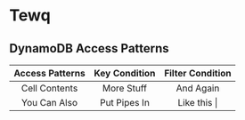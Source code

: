 # Tewq

## DynamoDB Access Patterns

|  Access Patterns     | Key Condition     | Filter Condition     |
| :------------------: | :---------------: | :------------------: |
|  Cell Contents       | More Stuff        | And Again            |
|  You Can Also        | Put Pipes In      | Like this \|         |
